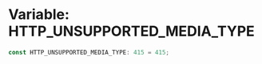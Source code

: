 # Variable: HTTP\_UNSUPPORTED\_MEDIA\_TYPE

```ts
const HTTP_UNSUPPORTED_MEDIA_TYPE: 415 = 415;
```
